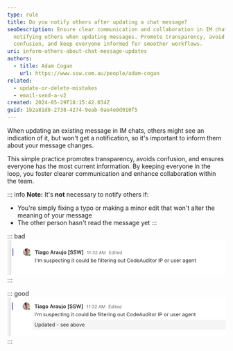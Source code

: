 ```yaml
---
type: rule
title: Do you notify others after updating a chat message?
seoDescription: Ensure clear communication and collaboration in IM chats by
  notifying others when updating messages. Promote transparency, avoid
  confusion, and keep everyone informed for smoother workflows.
uri: inform-others-about-chat-message-updates
authors:
  - title: Adam Cogan
    url: https://www.ssw.com.au/people/adam-cogan
related:
  - update-or-delete-mistakes
  - email-send-a-v2
created: 2024-05-29T18:15:42.034Z
guid: 1b2a81d8-2738-4274-9eab-0ae4e0d010f5
---
```



When updating an existing message in IM chats, others might see an indication of it, but won't get a notification, so it's important to inform them about your message changes.

This simple practice promotes transparency, avoids confusion, and ensures everyone has the most current information. By keeping everyone in the loop, you foster clearer communication and enhance collaboration within the team.

<!--endintro-->

::: info
**Note:** It's **not** necessary to notify others if:

* You're simply fixing a typo or making a minor edit that won't alter the meaning of your message
* The other person hasn't read the message yet
:::

::: bad
![Figure: Bad example - Silently update a message](update-im-message-bad.png)
:::

::: good
![Figure: Good example - Mention you updated a message](update-im-message-good.png)
:::
